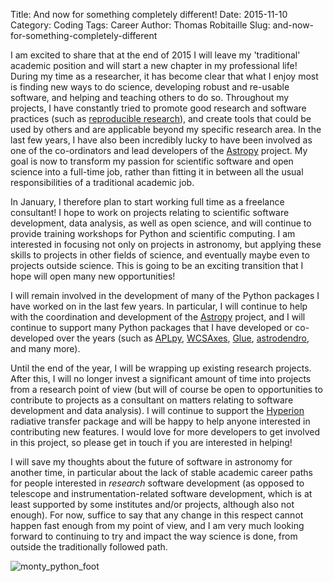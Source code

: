 Title: And now for something completely different!
Date: 2015-11-10
Category: Coding
Tags: Career
Author: Thomas Robitaille
Slug: and-now-for-something-completely-different

I am excited to share that at the end of 2015 I will leave my
'traditional' academic position and will start a new chapter in my
professional life! During my time as a researcher, it has become clear
that what I enjoy most is finding new ways to do science, developing robust
and re-usable software, and helping and teaching others to do so. Throughout
my projects, I have constantly tried to promote good research and software
practices (such as [reproducible research](https://github.com/hyperion-rt/paper-galaxy-rt-model)),
and create tools that could be used by others and are applicable beyond my
specific research area. In the last few years, I have also been incredibly
lucky to have been involved as one of the co-ordinators and lead developers
of the [Astropy](http://www.astropy.org) project. My goal is now to transform
my passion for scientific software and open science into a full-time
job, rather than fitting it in between all the usual responsibilities of a
traditional academic job.



<!-- more -->

In January, I therefore plan to start working full time as a freelance
consultant! I hope to work on projects relating to scientific software
development, data analysis, as well as open science, and will continue to
provide training workshops for Python and scientific computing. I am
interested in focusing not only on projects in astronomy, but applying these
skills to projects in other fields of science, and eventually maybe even to
projects outside science. This is going to be an exciting transition that I
hope will open many new opportunities!

I will remain involved in the development of many of the
Python packages I have worked on in the last few years. In particular, I will
continue to help with the coordination and development of the [Astropy](http://www.astropy.org) project, and I will continue to support many
 Python packages that I have developed or co-developed over the years
(such as [APLpy](http://aplpy.github.io),
[WCSAxes](http://wcsaxes.readthedocs.org), [Glue](http://www.glueviz.org),
[astrodendro](http://www.dendrograms.org), and many more).

Until the end of the year, I will be wrapping up existing research
projects. After this, I will no longer invest a significant amount
of time into projects from a research point of view (but will of course be
open to opportunities to contribute to projects as a consultant on matters
relating to software development and data analysis). I will continue
to support the [Hyperion](http://www.hyperion-rt.org/) radiative
transfer package and will be happy to help anyone interested in contributing
new features. I would love for more developers to get involved in this
project, so please get in touch if you are interested in helping!

I will save my thoughts about the future of software in astronomy for another time, in
particular about the lack of stable academic career paths for people
interested in *research* software development (as opposed to telescope and
instrumentation-related software development, which is at least supported by
some institutes and/or projects, although also not enough). For now, suffice to say that any
change in this respect cannot happen fast enough from my point of view, and I
am very much looking forward to continuing to try and impact the way science
is done, from outside the traditionally followed path.

![monty_python_foot](/images/foot.jpg)
